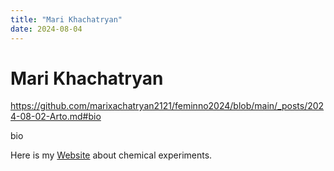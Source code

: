 ```yaml
---
title: "Mari Khachatryan"
date: 2024-08-04
---
```



# Mari Khachatryan 


https://github.com/marixachatryan2121/feminno2024/blob/main/_posts/2024-08-02-Arto.md#bio

bio
 
Here is my [Website](https://marixachatryan2121.github.io/ghost/) about chemical experiments.
